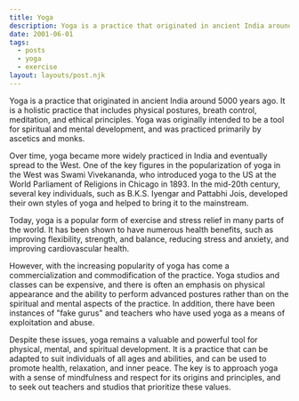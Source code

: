 ```yaml
---
title: Yoga
description: Yoga is a practice that originated in ancient India around 5000 years ago. It is a holistic practice that includes physical postures, breath control, meditation, and ethical principles. Yoga was originally intended to be a tool for spiritual and mental development, and was practiced primarily by ascetics and monks.
date: 2001-06-01
tags:
  - posts
  - yoga
  - exercise
layout: layouts/post.njk
---
```


Yoga is a practice that originated in ancient India around 5000 years ago. It is a holistic practice that includes physical postures, breath control, meditation, and ethical principles. Yoga was originally intended to be a tool for spiritual and mental development, and was practiced primarily by ascetics and monks.

Over time, yoga became more widely practiced in India and eventually spread to the West. One of the key figures in the popularization of yoga in the West was Swami Vivekananda, who introduced yoga to the US at the World Parliament of Religions in Chicago in 1893. In the mid-20th century, several key individuals, such as B.K.S. Iyengar and Pattabhi Jois, developed their own styles of yoga and helped to bring it to the mainstream.

Today, yoga is a popular form of exercise and stress relief in many parts of the world. It has been shown to have numerous health benefits, such as improving flexibility, strength, and balance, reducing stress and anxiety, and improving cardiovascular health.

However, with the increasing popularity of yoga has come a commercialization and commodification of the practice. Yoga studios and classes can be expensive, and there is often an emphasis on physical appearance and the ability to perform advanced postures rather than on the spiritual and mental aspects of the practice. In addition, there have been instances of "fake gurus" and teachers who have used yoga as a means of exploitation and abuse.

Despite these issues, yoga remains a valuable and powerful tool for physical, mental, and spiritual development. It is a practice that can be adapted to suit individuals of all ages and abilities, and can be used to promote health, relaxation, and inner peace. The key is to approach yoga with a sense of mindfulness and respect for its origins and principles, and to seek out teachers and studios that prioritize these values.
